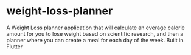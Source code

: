 # weight-loss-planner
 A Weight Loss planner application that will calculate an everage calorie amount for you to lose weight based on scientific research, and then a planner where you can create a meal for each day of the week. Built in Flutter
